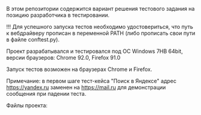 В этом репозитории содержится вариант решения тестового задания на позицию разработчика в тестировании.

!!! Для успешного запуска тестов необходимо удостовериться, что путь к вебдрайверу прописан в переменной PATH (либо прописать свои пути в файле conftest.py).

Проект разрабатывался и тестировался под ОС Windows 7HB 64bit, версии браузеров: Chrome 92.0, Firefox 91.0

Запуск тестов возможен на браузерах Chrome и Firefox.

Примечание: в первом шаге тест-кейса "Поиск в Яндексе" адрес https://yandex.ru заменен на https://mail.ru для демонстрации сообщения при падении теста.

Файлы проекта:



